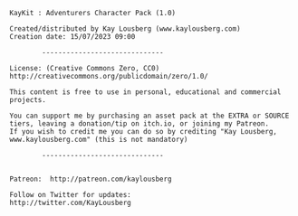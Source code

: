 

	KayKit : Adventurers Character Pack (1.0)

	Created/distributed by Kay Lousberg (www.kaylousberg.com)
	Creation date: 15/07/2023 09:00

			------------------------------

	License: (Creative Commons Zero, CC0)
	http://creativecommons.org/publicdomain/zero/1.0/

	This content is free to use in personal, educational and commercial projects.

	You can support me by purchasing an asset pack at the EXTRA or SOURCE tiers, leaving a donation/tip on itch.io, or joining my Patreon.
	If you wish to credit me you can do so by crediting "Kay Lousberg, www.kaylousberg.com" (this is not mandatory)

			------------------------------


	Patreon:  http://patreon.com/kaylousberg

	Follow on Twitter for updates:
	http://twitter.com/KayLousberg

